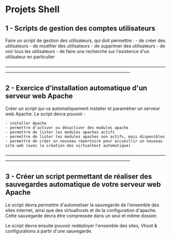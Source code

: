 # Projets Shell

## 1 - Scripts de gestion des comptes utilisateurs

Faire un script de gestion des utilisateurs, qui doit permettre : 
	- de créer des utilisateurs
	- de modifier des utilisateurs
	- de supprimer des utilisateurs
	- de voir tous les utilisateurs
	- de faire une recherche sur l'existence d'un utilisateur en particulier

————————————————————————————————————————————————————————————————

## 2 - Exercice d'installation automatique d'un serveur web Apache

Créer un script qui va automatiquement installer et paramétrer un serveur web Apache. Le script devra pouvoir : 

	- installer Apache
	- permettre d'activer ou désactiver des modules apache
	- permettre de lister les modules apaches actifs
	- permettre de lister les modules apaches non actifs, mais disponibles
	- permettre de créer un nouveau répertoire pour accueillir un nouveau site web (avec la création des virtualhost automatique)

————————————————————————————————————————————————————————————————

## 3 - Créer un script permettant de réaliser des sauvegardes automatique de votre serveur web Apache

Le script devra permettre d'automatiser la sauvegarde de l'ensemble des sites internet, ainsi que des virtualhosts et de la configuration d'apache. Cette sauvegarde devra être compressée dans un seul et même dossier.

Le script devra ensuite pouvoir redéployer l'ensemble des sites, Vhost & configurations à partir d'une sauvegarde.